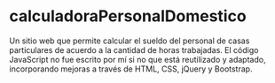 # calculadoraPersonalDomestico
 Un sitio web que permite calcular el sueldo del personal de casas particulares de acuerdo a la cantidad de horas trabajadas. El código JavaScript no fue escrito por mí si no que está reutilizado y adaptado, incorporando mejoras a través de HTML, CSS, jQuery y Bootstrap.
